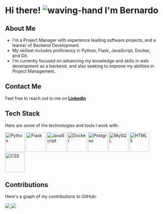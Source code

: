# Hi there! ![waving-hand](https://user-images.githubusercontent.com/18350557/176309783-0785949b-9127-417c-8b55-ab5a4333674e.gif) I'm Bernardo

## About Me
- I'm a Project Manager with experience leading software projects, and a learner of Backend Development. 
- My skillset includes proficiency in Python, Flask, JavaScript, Docker, and Git. 
- I'm currently focused on advancing my knowledge and skills in web development as a backend, and also seeking to improve my abilities in Project Management.

## Contact Me
Feel free to reach out to me on [**LinkedIn**](https://www.linkedin.com/in/bernardoadribeiro/)

## Tech Stack
<p>Here are some of the technologies and tools I work with:</p>

<p>
  <img src="https://img.icons8.com/color/48/000000/python.png" alt="Python" width="64" height="64"/>
  <img src="https://user-images.githubusercontent.com/67160744/225468173-9453806c-31d6-4e17-9a29-19fda2bb918a.png" alt="Flask" width="64" height="64"/>
  <img src="https://img.icons8.com/color/48/000000/javascript.png" alt="JavaScript" width="64" height="64"/>
  <img src="https://img.icons8.com/color/48/000000/docker.png" alt="Docker" width="64" height="64"/>
  <img src="https://img.icons8.com/color/48/000000/postgreesql.png" alt="Postgres" width="64" height="64"/>
  <img src="https://img.icons8.com/color/48/000000/mysql-logo.png" alt="MySQL" width="64" height="64"/>
  <img src="https://img.icons8.com/color/48/000000/html-5.png" alt="HTML5" width="64" height="64"/>
  <img src="https://img.icons8.com/color/48/000000/css3.png" alt="CSS" width="64" height="64"/>
</p>


## Contributions

Here's a graph of my contributions to GitHub:

<a href="http://www.github.com/bernardoadribeiro">
  <img src="https://github-readme-stats.vercel.app/api?username=bernardoadribeiro&count_private=true&show_icons=true&theme=radical"/>
</a>

<a href="http://www.github.com/bernardoadribeiro">
    <img src="https://github-readme-streak-stats.herokuapp.com/?user=bernardoadribeiro&theme=radical" />
</a>
